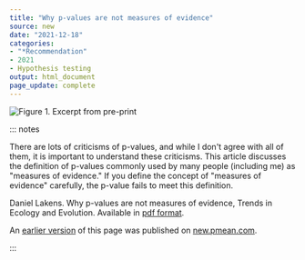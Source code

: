 ```yaml
---
title: "Why p-values are not measures of evidence"
source: new
date: "2021-12-18"
categories:
- "*Recommendation"
- 2021
- Hypothesis testing
output: html_document
page_update: complete
---
```


![Figure 1. Excerpt from pre-print](http://www.pmean.com/new-images/21/p-values-are-not-01.png)

::: notes

There are lots of criticisms of p-values, and while I don't agree with all of them, it is important to understand these criticisms. This article discusses the definition of p-values commonly used by many people (including me) as "measures of evidence." If you define the concept of "measures of evidence" carefully, the p-value fails to meet this definition.

Daniel Lakens. Why p-values are not measures of evidence, Trends in Ecology and Evolution. Available in [pdf format][lak1].

[lak1]: https://psyarxiv.com/7ng4w/

An [earlier version][sim2] of this page was published on [new.pmean.com][sim1].

[sim1]: http://new.pmean.com
[sim2]: http://new.pmean.com/p-values-are-not/

:::
